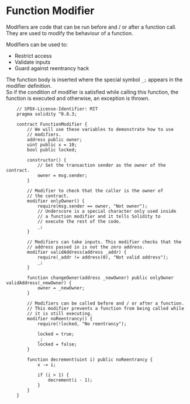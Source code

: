 # Function Modifier

Modifiers are code that can be run before and / or after a function call.  
They are used to modify the behaviour of a function.

Modifiers can be used to:

- Restrict access
- Validate inputs
- Guard against reentrancy hack

The function body is inserted where the special symbol `_;` appears in the modifier definition.  
So if the condition of modifier is satisfied while calling this function, the function is executed and otherwise, an exception is thrown.

```
    // SPDX-License-Identifier: MIT
    pragma solidity ^0.8.3;

    contract FunctionModifier {
        // We will use these variables to demonstrate how to use
        // modifiers.
        address public owner;
        uint public x = 10;
        bool public locked;

        constructor() {
            // Set the transaction sender as the owner of the contract.
            owner = msg.sender;
        }

        // Modifier to check that the caller is the owner of
        // the contract.
        modifier onlyOwner() {
            require(msg.sender == owner, "Not owner");
            // Underscore is a special character only used inside
            // a function modifier and it tells Solidity to
            // execute the rest of the code.
            _;
        }

        // Modifiers can take inputs. This modifier checks that the
        // address passed in is not the zero address.
        modifier validAddress(address _addr) {
            require(_addr != address(0), "Not valid address");
            _;
        }

        function changeOwner(address _newOwner) public onlyOwner validAddress(_newOwner) {
            owner = _newOwner;
        }

        // Modifiers can be called before and / or after a function.
        // This modifier prevents a function from being called while
        // it is still executing.
        modifier noReentrancy() {
            require(!locked, "No reentrancy");

            locked = true;
            _;
            locked = false;
        }

        function decrement(uint i) public noReentrancy {
            x -= i;

            if (i > 1) {
                decrement(i - 1);
            }
        }
    }
```